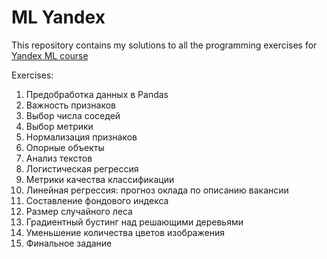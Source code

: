# ML Yandex
This repository contains my solutions to all the programming exercises for [Yandex ML course](https://www.coursera.org/learn/vvedenie-mashinnoe-obuchenie/home/info)

Exercises:
1. Предобработка данных в Pandas
2. Важность признаков
3. Выбор числа соседей
4. Выбор метрики
5. Нормализация признаков
6. Опорные объекты
7. Анализ текстов
8. Логистическая регрессия
9. Метрики качества классификации
10. Линейная регрессия: прогноз оклада по описанию вакансии
11. Составление фондового индекса
12. Размер случайного леса
13. Градиентный бустинг над решающими деревьями
14. Уменьшение количества цветов изображения
15. Финальное задание